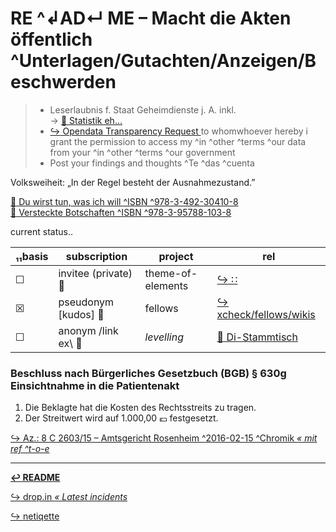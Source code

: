 # RE ^↲AD↵ ME – Macht die Akten öffentlich ^Unterlagen/Gutachten/Anzeigen/Beschwerden

> * Leserlaubnis f. Staat Geheimdienste j. A. inkl.  
> → [ :arrow_up_small: Statistik eh… ][netupload]
> * [ :arrow_right_hook: Opendata Transparency Request ][pamflete] 
> to whomwhoever hereby i grant the permission to access my ^in ^other ^terms ^our data from your ^in ^other ^terms ^our government
> * Post your findings and thoughts ^Te ^das ^cuenta  

Volksweiheit: „In der Regel besteht der Ausnahmezustand.”

[ :arrow_up_small: Du wirst tun, was ich will ^ISBN ^978-3-492-30410-8 ][hypnose]  
[ :arrow_up_small: Versteckte Botschaften ^ISBN ^978-3-95788-103-8 ][steganographie]  


[netupload]: https://www.rollator-parcours.com/include/0ffSite/fritzerPointRoute-Online-Zähler.csv
[pamflete]: https://gitlab.com/xcheck/fellows/wikis/«-email-2-board-broad-with-annotidion-annotation-↲-↵
[hypnose]: https://www.piper.de/buecher/du-wirst-tun-was-ich-will-isbn-978-3-492-30410-8
[steganographie]: https://www.dpunkt.de/buecher/12500/9783957881038-versteckte-botschaften-(telepolis).html


current status‥

| ₁₁basis | subscription | project | rel |
| --- | -- | -- | --|
| ☐ | invitee (private) :file_folder: | theme-of-elements | [ :arrow_right_hook: ∷ ](https://gitlab.com/xcheck/theme-of-elements/wikis/home) |
| ☒ | pseudonym [kudos] :footprints: | fellows | [ :arrow_right_hook: xcheck/fellows/wikis ](https://gitlab.com/xcheck/fellows/wikis/home) |
| ☐ | anonym /link ex\ :bouquet: | _levelling_ | [ :arrow_up_small: Di-Stammtisch ](https://www.facebook.com/groups/DiStammtisch/) |


### Beschluss nach Bürgerliches Gesetzbuch (BGB) § 630g Einsichtnahme in die Patientenakt

1.  Die Beklagte hat die Kosten des Rechtsstreits zu tragen.
2.  Der Streitwert wird auf 1.000,00 :euro: festgesetzt.

[ :arrow_right_hook: Az.: 8 C 2603/15 – Amtsgericht Rosenheim ^2016-02-15 ^Chromik _« mit ref ^t-o-e_ ]($1680829)

---
**[ :leftwards_arrow_with_hook: README ](./README.md)**

[ :arrow_right_hook: drop.in _« Latest incidents_ ](./drop_in.md)

[ :arrow_right_hook: netiqette ](./netiqette.md)
